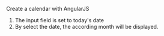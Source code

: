 Create a calendar with AngularJS

1. The input field is set to today's date
2. By select the date, the according month will be displayed. 